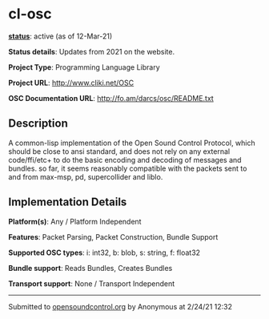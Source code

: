# cl-osc

**[status](../implementation-status.html)**: active (as of 12-Mar-21)

**Status details**: 
Updates from 2021 on the website.

**Project Type**: Programming Language Library

**Project URL**: <http://www.cliki.net/OSC>

**OSC Documentation URL**: <http://fo.am/darcs/osc/README.txt>

## Description

A common-lisp implementation of the Open Sound Control Protocol, which should be close to ansi standard, and does not rely on any external code/ffi/etc+ to do the basic encoding and decoding of messages and bundles. so far, it seems reasonably compatible with the packets sent to and from max-msp, pd, supercollider and liblo.

## Implementation Details

**Platform(s)**: Any / Platform Independent

**Features**: Packet Parsing, Packet Construction, Bundle Support

**Supported OSC types**: i: int32, b: blob, s: string, f: float32

**Bundle support**: Reads Bundles, Creates Bundles

**Transport support**: None / Transport Independent

---
Submitted to [opensoundcontrol.org](https://opensoundcontrol.org) by Anonymous at 2/24/21 12:32

